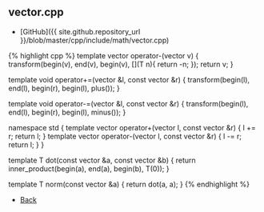 ## vector.cpp

- [GitHub]({{ site.github.repository_url }}/blob/master/cpp/include/math/vector.cpp)

{% highlight cpp %}
template<typename T>
vector<T> operator-(vector<T> v) {
  transform(begin(v), end(v), begin(v), [](T n){ return -n; });
  return v;
}

template<typename T>
void operator+=(vector<T> &l, const vector<T> &r) {
  transform(begin(l), end(l), begin(r), begin(l), plus<T>());
}

template<typename T>
void operator-=(vector<T> &l, const vector<T> &r) {
  transform(begin(l), end(l), begin(r), begin(l), minus<T>());
}

namespace std {
  template<typename T>
  vector<T> operator+(vector<T> l, const vector<T> &r) { l += r; return l; }
  template<typename T>
  vector<T> operator-(vector<T> l, const vector<T> &r) { l -= r; return l; }
}

template<typename T>
T dot(const vector<T> &a, const vector<T> &b) {
  return inner_product(begin(a), end(a), begin(b), T(0));
}

template<typename T>
T norm(const vector<T> &a) { return dot(a, a); }
{% endhighlight %}

- [Back](../../../..)
